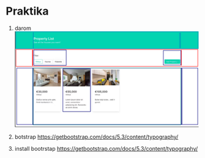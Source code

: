 # Praktika

1.  darom ![](assets/2023-06-16-12-01-07.png)
2.  botstrap https://getbootstrap.com/docs/5.3/content/typography/

3.  install bootrstap https://getbootstrap.com/docs/5.3/content/typography/
